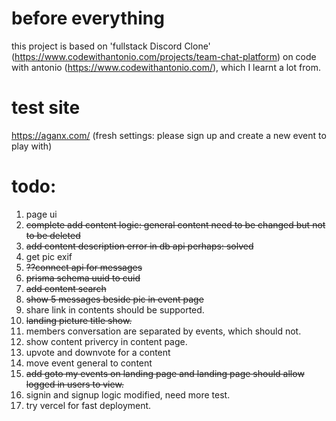 # before everything

this project is based on 'fullstack Discord Clone' (https://www.codewithantonio.com/projects/team-chat-platform) on code with antonio (https://www.codewithantonio.com/), which I learnt a lot from.

# test site

https://aganx.com/
(fresh settings: please sign up and create a new event to play with)

# todo:
1. page ui
2. ~~complete add content logic: general content need to be changed but not to be deleted~~
3. ~~add content description error in ~~db~~ api perhaps: solved~~
4. get pic exif
5. ~~??connect api for messages~~
6. ~~prisma schema uuid to cuid~~
7. ~~add content search~~
8. ~~show 5 messages beside pic in event page~~
9. share link in contents should be supported.
10. ~~landing picture title show.~~
11. members conversation are separated by events, which should not.
12. show content privercy in content page.
13. upvote and downvote for a content
14. move event general to content
15. ~~add goto my events on landing page and landing page should allow logged in users to view.~~
16. signin and signup logic modified, need more test.
17. try vercel for fast deployment.